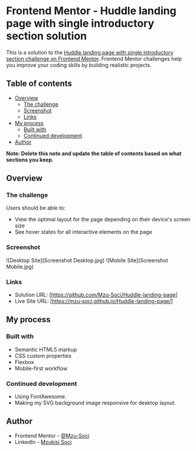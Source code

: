 # Frontend Mentor - Huddle landing page with single introductory section solution

This is a solution to the [Huddle landing page with single introductory section challenge on Frontend Mentor](https://www.frontendmentor.io/challenges/huddle-landing-page-with-a-single-introductory-section-B_2Wvxgi0). Frontend Mentor challenges help you improve your coding skills by building realistic projects.

## Table of contents

- [Overview](#overview)
  - [The challenge](#the-challenge)
  - [Screenshot](#screenshot)
  - [Links](#links)
- [My process](#my-process)
  - [Built with](#built-with)
  - [Continued development](#continued-development)
- [Author](#author)

**Note: Delete this note and update the table of contents based on what sections you keep.**

## Overview

### The challenge

Users should be able to:

- View the optimal layout for the page depending on their device's screen size
- See hover states for all interactive elements on the page

### Screenshot

![Desktop Site](Screenshot Desktop.jpg)
![Mobile Site](Screenshot Mobile.jpg)

### Links

- Solution URL: [https://github.com/Mzu-Soci/Huddle-landing-page]
- Live Site URL: [https://mzu-soci.github.io/Huddle-landing-page/]

## My process

### Built with

- Semantic HTML5 markup
- CSS custom properties
- Flexbox
- Mobile-first workflow

### Continued development

- Using FontAwesome.
- Making my SVG background image responsive for desktop layout.

## Author

- Frontend Mentor - [@Mzu-Soci](https://www.frontendmentor.io/profile/Mzu-Soci)
- LinkedIn - [Mzukisi Soci](https://www.linkedin.com/in/mzukisi-soci-308521140/)
